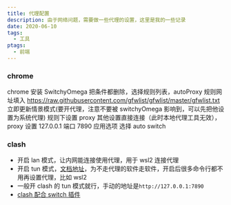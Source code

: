```yaml
---
title: 代理配置
description: 由于网络问题，需要做一些代理的设置，这里是我的一些记录
date: 2020-06-10
tags:
  - 工具
ptags:
  - 前端
---
```


### chrome

chrome 安装 SwitchyOmega 把条件都删除，选择规则列表，autoProxy 规则网址填入 https://raw.githubusercontent.com/gfwlist/gfwlist/master/gfwlist.txt 立即更新情景模式(要开代理，注意不要被 switchyOmega 影响到，可以先把他设置为系统代理) 规则下设置 proxy 其他设置直接连接（此时本地代理工具无效），proxy 设置 127.0.0.1 端口 7890 应用选项 选择 auto switch

### clash

- 开启 lan 模式，让内网能连接使用代理，用于 wsl2 连接代理
- 开启 tun 模式，[文档地址](https://docs.cfw.lbyczf.com/contents/tun.html#windows)，为不走代理的软件走软件，开启后很多命令行都不用再设置代理，比如 wsl2
- 一般开 clash 的 tun 模式就行，手动的地址是`http://127.0.0.1:7890`
- [clash 配合 switch 插件](https://maofun.com/739.html)
